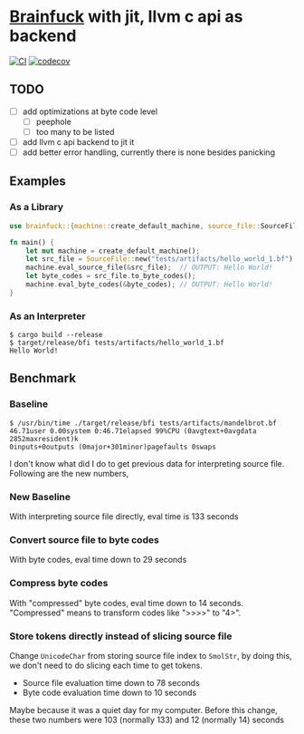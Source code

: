 # [Brainfuck](https://en.wikipedia.org/wiki/Brainfuck) with jit, llvm c api as backend

[![CI](https://github.com/mo-xiaoming/brainfuck/actions/workflows/build.yml/badge.svg)](https://github.com/mo-xiaoming/brainfuck/actions/workflows/build.yml)
[![codecov](https://codecov.io/gh/mo-xiaoming/brainfuck/branch/main/graph/badge.svg?token=04MMF2MJGH)](https://codecov.io/gh/mo-xiaoming/brainfuck)

## TODO

- [ ] add optimizations at byte code level
  - [ ] peephole
  - [ ] too many to be listed
- [ ] add llvm c api backend to jit it
- [ ] add better error handling, currently there is none besides panicking

## Examples

### As a Library

```rust
use brainfuck::{machine::create_default_machine, source_file::SourceFile};

fn main() {
    let mut machine = create_default_machine();
    let src_file = SourceFile::new("tests/artifacts/hello_world_1.bf").unwrap();
    machine.eval_source_file(&src_file);  // OUTPUT: Hello World!
    let byte_codes = src_file.to_byte_codes();
    machine.eval_byte_codes(&byte_codes); // OUTPUT: Hello World!
}
```

### As an Interpreter

```text
$ cargo build --release
$ target/release/bfi tests/artifacts/hello_world_1.bf
Hello World!
```

## Benchmark

### Baseline

```text
$ /usr/bin/time ./target/release/bfi tests/artifacts/mandelbrot.bf
46.71user 0.00system 0:46.71elapsed 99%CPU (0avgtext+0avgdata 2852maxresident)k
0inputs+0outputs (0major+301minor)pagefaults 0swaps
```

I don't know what did I do to get previous data for interpreting source file. Following are the new numbers,

### New Baseline

With interpreting source file directly, eval time is 133 seconds

### Convert source file to byte codes

With byte codes, eval time down to 29 seconds

### Compress byte codes

With "compressed" byte codes, eval time down to 14 seconds. "Compressed" means to transform codes like ">>>>" to "4>".

### Store tokens directly instead of slicing source file

Change `UnicodeChar` from storing source file index to `SmolStr`, by doing this, we don't need to do slicing each time to get tokens.

- Source file evaluation time down to 78 seconds
- Byte code evaluation time down to 10 seconds

Maybe because it was a quiet day for my computer. Before this change, these two numbers were 103 (normally 133) and 12 (normally 14) seconds
